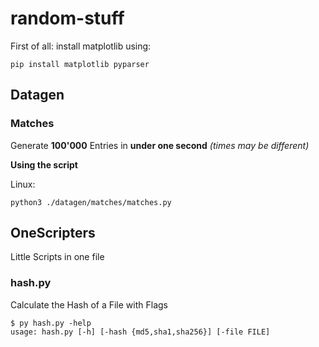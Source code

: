 # random-stuff

First of all: install matplotlib using:
```
pip install matplotlib pyparser
```

## Datagen
### Matches
Generate **100'000** Entries in **under one second** _(times may be different)_

**Using the script**

Linux: 
```
python3 ./datagen/matches/matches.py
```
## OneScripters
Little Scripts in one file
### hash.py
Calculate the Hash of a File with Flags
```
$ py hash.py -help
usage: hash.py [-h] [-hash {md5,sha1,sha256}] [-file FILE]
```
